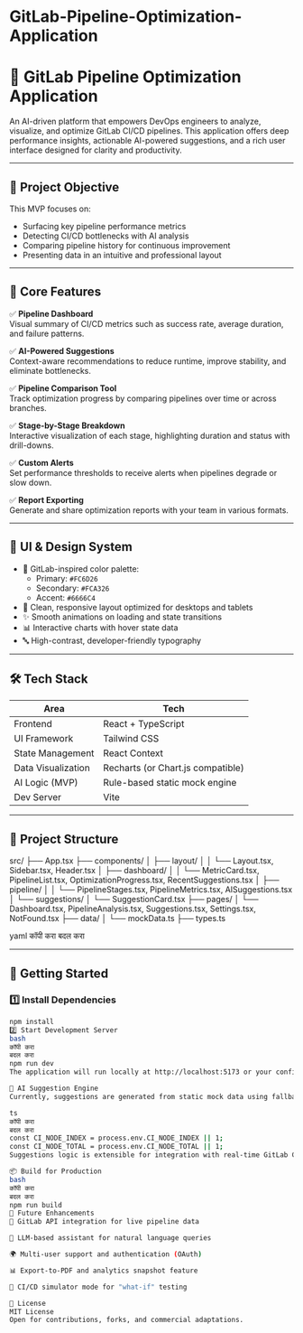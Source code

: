 # GitLab-Pipeline-Optimization-Application

# 🚀 GitLab Pipeline Optimization Application

An AI-driven platform that empowers DevOps engineers to analyze, visualize, and optimize GitLab CI/CD pipelines. This application offers deep performance insights, actionable AI-powered suggestions, and a rich user interface designed for clarity and productivity.

---

## 📌 Project Objective

This MVP focuses on:
- Surfacing key pipeline performance metrics
- Detecting CI/CD bottlenecks with AI analysis
- Comparing pipeline history for continuous improvement
- Presenting data in an intuitive and professional layout

---

## 🌟 Core Features

✅ **Pipeline Dashboard**  
Visual summary of CI/CD metrics such as success rate, average duration, and failure patterns.

✅ **AI-Powered Suggestions**  
Context-aware recommendations to reduce runtime, improve stability, and eliminate bottlenecks.

✅ **Pipeline Comparison Tool**  
Track optimization progress by comparing pipelines over time or across branches.

✅ **Stage-by-Stage Breakdown**  
Interactive visualization of each stage, highlighting duration and status with drill-downs.

✅ **Custom Alerts**  
Set performance thresholds to receive alerts when pipelines degrade or slow down.

✅ **Report Exporting**  
Generate and share optimization reports with your team in various formats.

---

## 🎨 UI & Design System

- 🎨 GitLab-inspired color palette:
  - Primary: `#FC6D26`
  - Secondary: `#FCA326`
  - Accent: `#6666C4`
- 📐 Clean, responsive layout optimized for desktops and tablets
- ✨ Smooth animations on loading and state transitions
- 📊 Interactive charts with hover state data
- 🔤 High-contrast, developer-friendly typography

---

## 🛠 Tech Stack

| Area               | Tech                                  |
|--------------------|---------------------------------------|
| Frontend           | React + TypeScript                    |
| UI Framework       | Tailwind CSS                          |
| State Management   | React Context                         |
| Data Visualization | Recharts (or Chart.js compatible)     |
| AI Logic (MVP)     | Rule-based static mock engine         |
| Dev Server         | Vite                                  |

---

## 📁 Project Structure

src/
├── App.tsx
├── components/
│ ├── layout/
│ │ └── Layout.tsx, Sidebar.tsx, Header.tsx
│ ├── dashboard/
│ │ └── MetricCard.tsx, PipelineList.tsx, OptimizationProgress.tsx, RecentSuggestions.tsx
│ ├── pipeline/
│ │ └── PipelineStages.tsx, PipelineMetrics.tsx, AISuggestions.tsx
│ └── suggestions/
│ └── SuggestionCard.tsx
├── pages/
│ └── Dashboard.tsx, PipelineAnalysis.tsx, Suggestions.tsx, Settings.tsx, NotFound.tsx
├── data/
│ └── mockData.ts
├── types.ts

yaml
कॉपी करा
बदल करा

---

## 🚀 Getting Started

### 1️⃣ Install Dependencies

```bash
npm install
2️⃣ Start Development Server
bash
कॉपी करा
बदल करा
npm run dev
The application will run locally at http://localhost:5173 or your configured port.

🧠 AI Suggestion Engine
Currently, suggestions are generated from static mock data using fallback CI environment variables:

ts
कॉपी करा
बदल करा
const CI_NODE_INDEX = process.env.CI_NODE_INDEX || 1;
const CI_NODE_TOTAL = process.env.CI_NODE_TOTAL || 1;
Suggestions logic is extensible for integration with real-time GitLab CI APIs and LLMs (OpenAI, Claude, etc.).

📦 Build for Production
bash
कॉपी करा
बदल करा
npm run build
🧪 Future Enhancements
🔌 GitLab API integration for live pipeline data

🧠 LLM-based assistant for natural language queries

🌍 Multi-user support and authentication (OAuth)

📊 Export-to-PDF and analytics snapshot feature

🔁 CI/CD simulator mode for "what-if" testing

📄 License
MIT License
Open for contributions, forks, and commercial adaptations.

